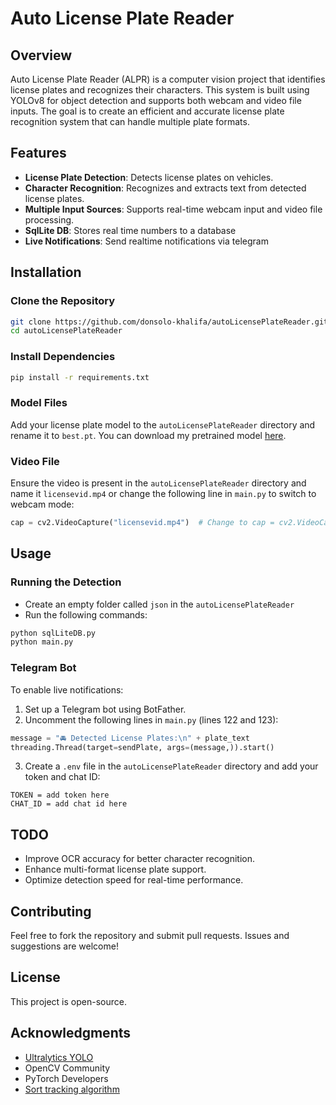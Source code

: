 # Auto License Plate Reader

## Overview
Auto License Plate Reader (ALPR) is a computer vision project that identifies license plates and recognizes their characters. This system is built using YOLOv8 for object detection and supports both webcam and video file inputs. The goal is to create an efficient and accurate license plate recognition system that can handle multiple plate formats.

## Features
- **License Plate Detection**: Detects license plates on vehicles.
- **Character Recognition**: Recognizes and extracts text from detected license plates.
- **Multiple Input Sources**: Supports real-time webcam input and video file processing.
- **SqlLite DB**: Stores real time numbers to a database
- **Live Notifications**: Send realtime notifications via telegram
  

## Installation
### Clone the Repository
```sh
git clone https://github.com/donsolo-khalifa/autoLicensePlateReader.git
cd autoLicensePlateReader
```

### Install Dependencies
```sh
pip install -r requirements.txt
```

### Model Files
Add your license plate model to the `autoLicensePlateReader` directory and rename it to `best.pt`. You can download my pretrained model [here](https://drive.google.com/file/d/1xDEJnfR2ZASA4_wlRPk31KEyMUAHh7vn/view?usp=sharing).

### Video File
Ensure the video is present in the `autoLicensePlateReader` directory and name it `licensevid.mp4` or change the following line in `main.py` to switch to webcam mode:
```python
cap = cv2.VideoCapture("licensevid.mp4")  # Change to cap = cv2.VideoCapture(0) for webcam
```

## Usage
### Running the Detection
- Create an empty folder called `json` in the `autoLicensePlateReader`
- Run the following commands:
```sh
python sqlLiteDB.py
python main.py
```

### Telegram Bot
To enable live notifications:
1. Set up a Telegram bot using BotFather.
2. Uncomment the following lines in `main.py` (lines 122 and 123):
```python
message = "🚘 Detected License Plates:\n" + plate_text
threading.Thread(target=sendPlate, args=(message,)).start()
```
3. Create a `.env` file in the `autoLicensePlateReader` directory and add your token and chat ID:
```
TOKEN = add token here
CHAT_ID = add chat id here
```

## TODO
- Improve OCR accuracy for better character recognition.
- Enhance multi-format license plate support.
- Optimize detection speed for real-time performance.

## Contributing
Feel free to fork the repository and submit pull requests. Issues and suggestions are welcome!

## License
This project is open-source.

## Acknowledgments
- [Ultralytics YOLO](https://github.com/ultralytics/ultralytics)
- OpenCV Community
- PyTorch Developers
- [Sort tracking algorithm](https://github.com/abewley/sort)

